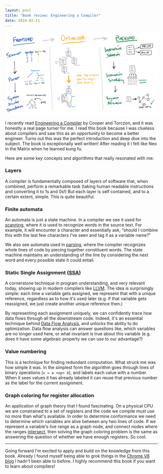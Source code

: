 ```yaml
---
layout: post
title: "Book review: Engineering a Compiler"
date: 2024-02-11
---
```


[<img src="/images/compiler_sketch.png">](/images/compiler_sketch.png)

I recently read [Engineering a Compiler](https://www.amazon.com/Engineering-Compiler-Keith-D-Cooper-dp-0128154128/dp/0128154128) by Cooper and Torczon, and it was honestly a real page turner for me. I read this book because I was clueless about compilers and saw this as an opportunity to become a better engineer. Turns out this was the perfect introduction and deep dive into the subject. The book is exceptionally well written! After reading it I felt like Neo in the Matrix when he learned kung fu.

Here are some key concepts and algorithms that really resonated with me:

### Layers
A compiler is fundamentally composed of layers of software that, when combined, perform a remarkable task (taking human readable instructions and converting it to 1s and 0s!) But each layer is self contained, and to a certain extent, simple. This is quite beautiful.

### Finite automata
An automata is just a state machine. In a compiler we see it used for [scanning](https://en.wikipedia.org/wiki/Lexical_analysis#Scanner), where it is used to recognize words in the source text. For example, it will encounter a character and essentially ask, “should I combine this with the last few characters I've seen and tag it as a variable name?”

We also see automata used in [parsing](https://en.wikipedia.org/wiki/Parsing), where the compiler recognizes whole lines of code by piecing together constituent words. The state machine maintains an understanding of the line by considering the next word and every possible state it could entail.

### Static Single Assignment ([SSA](https://en.wikipedia.org/wiki/Static_single-assignment_form))
A cornerstone technique in program understanding, and very relevant today, showing up in modern compilers like [LLVM](https://en.wikipedia.org/wiki/LLVM). The idea is surprisingly simple: each time a variable gets assigned, we represent that with a unique reference, regardless as to how it's used later (e.g. if that variable gets reassigned, we just create another unique reference then.)

By representing each assignment uniquely, we can confidently trace how data flows through all the downstream code. Indeed, it's an essential technique behind [Data Flow Analysis](https://en.wikipedia.org/wiki/Data-flow_analysis), and unlocks the ability to do optimization. Data flow analysis can answer questions like, which variables are no longer used here, or what invariant is true about this variable (e.g. does it have some algebraic property we can use to our advantage?)

### Value numbering
This is a technique for finding redundant computation. What struck me was how simple it was. In the simplest form the algorithm goes through lines of binary operations (`x = a <op> b`), and labels each value with a number. When it sees values it has already labeled it can reuse that previous number as the label for the current assignment.

### Graph coloring for register allocation
An application of graph theory that I found fascinating. On a physical CPU we are constrained to a set of registers and the code we compile must use no more than what's available. In order to determine conformance we need to determine which variables are alive between any two lines of code. If we represent a variable's live range as a graph node, and connect nodes where the ranges [intersect](https://en.wikipedia.org/wiki/Register_allocation#Graph-coloring_allocation), then solving the graph coloring problem is the same as answering the question of whether we have enough registers. So cool.

---

Going forward I'm excited to apply and build on the knowledge from this book. Already I found myself being able to grok things in the [Chrome V8 blog](https://v8.dev/blog) I hadn't been able to before. I highly recommend this book if you want to learn about compilers!


